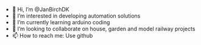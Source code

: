 - 👋 Hi, I’m @JanBirchDK
- 👀 I’m interested in developing automation solutions
- 🌱 I’m currently learning arduino coding
- 💞️ I’m looking to collaborate on house, garden and model railway projects
- 📫 How to reach me: Use github

<!---
JanBirchDK/JanBirchDK is a ✨ special ✨ repository because its `README.md` (this file) appears on your GitHub profile.
You can click the Preview link to take a look at your changes.
--->
